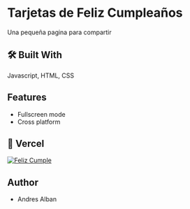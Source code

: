 
# Tarjetas de Feliz Cumpleaños
Una pequeña pagina para compartir

## 🛠 Built With
Javascript, HTML, CSS

## Features
- Fullscreen mode
- Cross platform

## 🔗 Vercel
[![Feliz Cumple](https://vercel.com/button)](https://felizcumple2025.vercel.app/)


## Author
- Andres Alban

